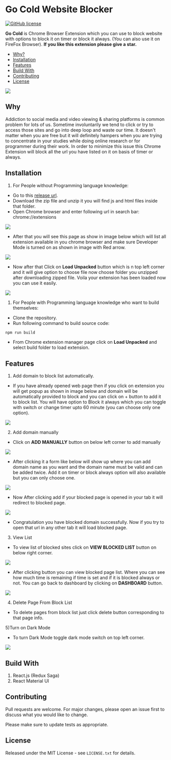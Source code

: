 # Go Cold Website Blocker
[![GitHub license](https://img.shields.io/badge/license-MIT-blue.svg?style=flat)](https://github.com/huchenme/hacker-tab-extension/blob/master/LICENSE)

**Go Cold** is Chrome Browser Extension which you can use to block website with options to block it on timer or block it always. (You can also use it on FireFox Browser).
__If you like this extension please give a star.__

* [Why?](#why)
* [Installation](#installation)
* [Features](#features)
* [Build With](#build-with)
* [Contributing](#contributing)
* [License](#license)

<kbd>![](images/demo.gif)</kbd>

## Why
Addiction to social media and video viewing & sharing platforms is common problem for lots of us.
Sometime involuntarily we tend to click or try to access those sites and go into deep loop and waste our time. It doesn't matter when you are free but it will definitely hampers when you are trying to concentrate in your studies while doing online research or for programmer during their work. In order to minimize this issue this Chrome Extension will block all the url you have listed on it on basis of timer or always.

## Installation
1. For People without Programming language knowledge:
* Go to this [release url](https://github.com/gobeam/go-cold/releases/download/v1.0.0/build.zip).
* Download the zip file and unzip it you will find js and html files inside that folder.
* Open Chrome browser and enter following url in search bar: chrome://extensions

<kbd>![](images/step1.png)</kbd>

* After that you will  see this page as show in image below which will list all extension available in you chrome browser and make sure Developer Mode is turned on as shown in image with Red arrow.

<kbd>![](images/step2.png)</kbd>

* Now after that Click on **Load Unpacked** button which is n top left corner and it will give option to choose file now choose folder you unzipped after downloading zipped file. Voila your extension has been loaded now you can use it easily.

<kbd>![](images/step3.png)</kbd>

1. For People with Programming language knowledge who want to build themselves:
* Clone the repository.
* Run following command to build source code:
```bash
npm run build
```
* From Chrome extension manager page click on **Load Unpacked** and select build folder to load extension.

## Features
1) Add domain to block list automatically.
* If you have already opened web page then if you click on extension you will get popup as shown in image below and domain will be automatically provided to block and you can click on + button to add it to block list. You will have option to Block it always which you can toggle with switch or change timer upto 60 minute (you can choose only one option).

<kbd>![](images/step4.png)</kbd>

2) Add domain manually
* Click on **ADD MANUALLY** button on below left corner to add manually

<kbd>![](images/step5.png)</kbd>

* After clicking it a form like below will show up where you can add domain name as you want and the domain name must be valid and can be added twice. Add it on timer or block always option will also available but you can only choose one.

<kbd>![](images/step6png)</kbd>

* Now After clicking add if your blocked page is opened in your tab it will redirect to blocked page.

<kbd>![](images/step7.png)</kbd>

* Congratulation you have blocked domain successfully. Now if you try to open that url in any other tab it will load blocked page. 

3) View List
* To view list of blocked sites click on **VIEW BLOCKED LIST** button on below right corner.

<kbd>![](images/step8.png)</kbd>

* After clicking button you can view blocked page list. Where you can see how much time is remaining if time is set and if it is blocked always or not. You can go back to dashboard by clicking on **DASHBOARD** button.

<kbd>![](images/step9.png)</kbd>

4) Delete Page From Block List
* To delete pages from block list just click delete button corresponding to that page info.

5)Turn on Dark Mode
* To turn Dark Mode toggle dark mode switch on top left corner.

<kbd>![](images/step10.png)</kbd>

## Build With
1) React.js (Redux Saga)
2) React Material UI

## Contributing
Pull requests are welcome. For major changes, please open an issue first to discuss what you would like to change.

Please make sure to update tests as appropriate.


## License

Released under the MIT License - see `LICENSE.txt` for details.

